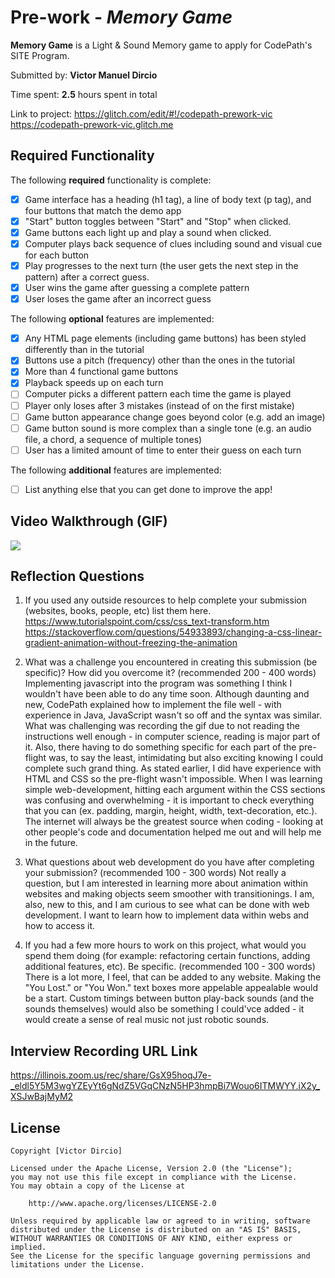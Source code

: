 # Pre-work - *Memory Game*

**Memory Game** is a Light & Sound Memory game to apply for CodePath's SITE Program. 

Submitted by: **Victor Manuel Dircio**

Time spent: **2.5** hours spent in total

Link to project: https://glitch.com/edit/#!/codepath-prework-vic
https://codepath-prework-vic.glitch.me

## Required Functionality

The following **required** functionality is complete:

* [x] Game interface has a heading (h1 tag), a line of body text (p tag), and four buttons that match the demo app
* [x] "Start" button toggles between "Start" and "Stop" when clicked. 
* [x] Game buttons each light up and play a sound when clicked. 
* [x] Computer plays back sequence of clues including sound and visual cue for each button
* [x] Play progresses to the next turn (the user gets the next step in the pattern) after a correct guess. 
* [x] User wins the game after guessing a complete pattern
* [x] User loses the game after an incorrect guess

The following **optional** features are implemented:

* [x] Any HTML page elements (including game buttons) has been styled differently than in the tutorial
* [x] Buttons use a pitch (frequency) other than the ones in the tutorial
* [x] More than 4 functional game buttons
* [x] Playback speeds up on each turn
* [ ] Computer picks a different pattern each time the game is played
* [ ] Player only loses after 3 mistakes (instead of on the first mistake)
* [ ] Game button appearance change goes beyond color (e.g. add an image)
* [ ] Game button sound is more complex than a single tone (e.g. an audio file, a chord, a sequence of multiple tones)
* [ ] User has a limited amount of time to enter their guess on each turn

The following **additional** features are implemented:

- [ ] List anything else that you can get done to improve the app!

## Video Walkthrough (GIF)
![](https://i.imgur.com/pKMUju0.gif)

## Reflection Questions
1. If you used any outside resources to help complete your submission (websites, books, people, etc) list them here. 
https://www.tutorialspoint.com/css/css_text-transform.htm
https://stackoverflow.com/questions/54933893/changing-a-css-linear-gradient-animation-without-freezing-the-animation

2. What was a challenge you encountered in creating this submission (be specific)? How did you overcome it? (recommended 200 - 400 words) 
Implementing javascript into the program was something I think I wouldn't have been able to do any time soon. Although daunting and new, CodePath explained how to implement the file well - with experience in Java, JavaScript wasn't so off and the syntax was similar. What was challenging was recording the gif due to not reading the instructions well enough - in computer science, reading is major part of it. Also, there having to do something specific for each part of the pre-flight was, to say the least, intimidating but also exciting knowing I could complete such grand thing. As stated earlier, I did have experience with HTML and CSS so the pre-flight wasn't impossible. When I was learning simple web-development, hitting each argument within the CSS sections was confusing and overwhelming - it is important to check everything that you can (ex. padding, margin, height, width, text-decoration, etc.). The internet will always be the greatest source when coding - looking at other people's code and documentation helped me out and will help me in the future.

3. What questions about web development do you have after completing your submission? (recommended 100 - 300 words) 
Not really a question, but I am interested in learning more about animation within websites and making objects seem smoother with transitionings. I am, also, new to this, and I am curious to see what can be done with web development. I want to learn how to implement data within webs and how to access it.

4. If you had a few more hours to work on this project, what would you spend them doing (for example: refactoring certain functions, adding additional features, etc). Be specific. (recommended 100 - 300 words) 
There is a lot more, I feel, that can be added to any website. Making the "You Lost." or "You Won." text boxes more appelable appealable would be a start. Custom timings between button play-back sounds (and the sounds themselves) would also be something I could'vce added - it would create a sense of real music not just robotic sounds. 



## Interview Recording URL Link

https://illinois.zoom.us/rec/share/GsX95hoqJ7e-_eldl5Y5M3wgYZEyYt6gNdZ5VGqCNzN5HP3hmpBi7Wouo6ITMWYY.iX2y_XSJwBajMyM2

## License

    Copyright [Victor Dircio]

    Licensed under the Apache License, Version 2.0 (the "License");
    you may not use this file except in compliance with the License.
    You may obtain a copy of the License at

        http://www.apache.org/licenses/LICENSE-2.0

    Unless required by applicable law or agreed to in writing, software
    distributed under the License is distributed on an "AS IS" BASIS,
    WITHOUT WARRANTIES OR CONDITIONS OF ANY KIND, either express or implied.
    See the License for the specific language governing permissions and
    limitations under the License.
